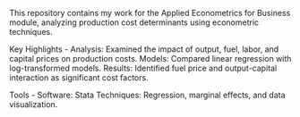 This repository contains my work for the Applied Econometrics for Business module, analyzing production cost determinants using econometric techniques.

Key Highlights - 
Analysis: Examined the impact of output, fuel, labor, and capital prices on production costs.
Models: Compared linear regression with log-transformed models.
Results: Identified fuel price and output-capital interaction as significant cost factors.

Tools - 
Software: Stata
Techniques: Regression, marginal effects, and data visualization.
